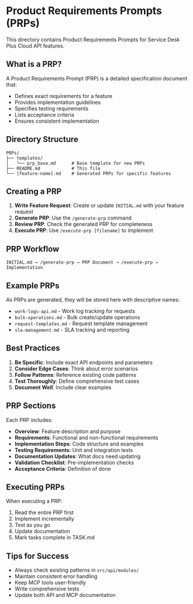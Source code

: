 # Product Requirements Prompts (PRPs)

This directory contains Product Requirements Prompts for Service Desk Plus Cloud API features.

## What is a PRP?

A Product Requirements Prompt (PRP) is a detailed specification document that:
- Defines exact requirements for a feature
- Provides implementation guidelines
- Specifies testing requirements
- Lists acceptance criteria
- Ensures consistent implementation

## Directory Structure

```
PRPs/
├── templates/
│   └── prp_base.md      # Base template for new PRPs
├── README.md            # This file
└── [feature-name].md    # Generated PRPs for specific features
```

## Creating a PRP

1. **Write Feature Request**: Create or update `INITIAL.md` with your feature request
2. **Generate PRP**: Use the `/generate-prp` command
3. **Review PRP**: Check the generated PRP for completeness
4. **Execute PRP**: Use `/execute-prp [filename]` to implement

## PRP Workflow

```
INITIAL.md → /generate-prp → PRP Document → /execute-prp → Implementation
```

## Example PRPs

As PRPs are generated, they will be stored here with descriptive names:
- `work-logs-api.md` - Work log tracking for requests
- `bulk-operations.md` - Bulk create/update operations  
- `request-templates.md` - Request template management
- `sla-management.md` - SLA tracking and reporting

## Best Practices

1. **Be Specific**: Include exact API endpoints and parameters
2. **Consider Edge Cases**: Think about error scenarios
3. **Follow Patterns**: Reference existing code patterns
4. **Test Thoroughly**: Define comprehensive test cases
5. **Document Well**: Include clear examples

## PRP Sections

Each PRP includes:
- **Overview**: Feature description and purpose
- **Requirements**: Functional and non-functional requirements
- **Implementation Steps**: Code structure and examples
- **Testing Requirements**: Unit and integration tests
- **Documentation Updates**: What docs need updating
- **Validation Checklist**: Pre-implementation checks
- **Acceptance Criteria**: Definition of done

## Executing PRPs

When executing a PRP:
1. Read the entire PRP first
2. Implement incrementally
3. Test as you go
4. Update documentation
5. Mark tasks complete in TASK.md

## Tips for Success

- Always check existing patterns in `src/api/modules/`
- Maintain consistent error handling
- Keep MCP tools user-friendly
- Write comprehensive tests
- Update both API and MCP documentation